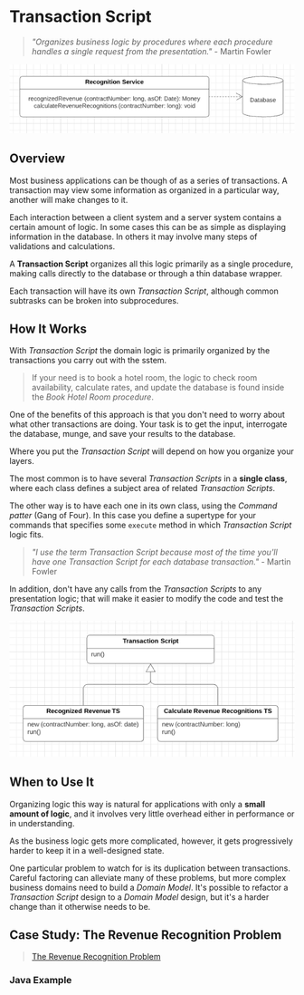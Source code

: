 # Transaction Script

> *"Organizes business logic by procedures where each procedure handles a single request from the presentation."* - Martin Fowler

![](2021-06-24-23-24-08.png)

## Overview

Most business applications can be though of as a series of transactions. A transaction may view some information as organized in a particular way, another will make changes to it.

Each interaction between a client system and a server system contains a certain amount of logic. In some cases this can be as simple as displaying information in the database. In others it may involve many steps of validations and calculations.

A **Transaction Script** organizes all this logic primarily as a single procedure, making calls directly to the database or through a thin database wrapper.

Each transaction will have its own *Transaction Script*, although common subtrasks can be broken into subprocedures.

## How It Works

With *Transaction Script* the domain logic is primarily organized by the transactions you carry out with the sstem.

> If your need is to book a hotel room, the logic to check room availability, calculate rates, and update the database is found inside the *Book Hotel Room procedure*.

One of the benefits of this approach is that you don't need to worry about what other transactions are doing. Your task is to get the input, interrogate the database, munge, and save your results to the database.

Where you put the *Transaction Script* will depend on how you organize your layers.

The most common is to have several *Transaction Scripts* in a **single class**, where each class defines a subject area of related *Transaction Scripts*.

The other way is to have each one in its own class, using the *Command patter* (Gang of Four). In this case you define a supertype for your commands that specifies some `execute` method in which *Transaction Script* logic fits.

> *"I use the term *Transaction Script* because most of the time you'll have one *Transaction Script* for each database transaction."* - Martin Fowler

In addition, don't have any calls from the *Transaction Scripts* to any presentation logic; that will make it easier to modify the code and test the *Transaction Scripts*.

![](2021-06-25-01-20-43.png)

## When to Use It

Organizing logic this way is natural for applications with only a **small amount of logic**, and it involves very little overhead either in performance or in understanding.

As the business logic gets more complicated, however, it gets progressively harder to keep it in a well-designed state.

One particular problem to watch for is its duplication between transactions. Careful factoring can alleviate many of these problems, but more complex business domains need to build a *Domain Model*. It's possible to refactor a *Transaction Script* design to a *Domain Model* design, but it's a harder change than it otherwise needs to be.

## Case Study: The Revenue Recognition Problem

> [The Revenue Recognition Problem](../../../problems/revenue-recognition)

### Java Example


